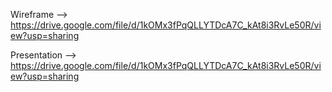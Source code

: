 Wireframe --> https://drive.google.com/file/d/1kOMx3fPqQLLYTDcA7C_kAt8i3RvLe50R/view?usp=sharing

Presentation --> https://drive.google.com/file/d/1kOMx3fPqQLLYTDcA7C_kAt8i3RvLe50R/view?usp=sharing
